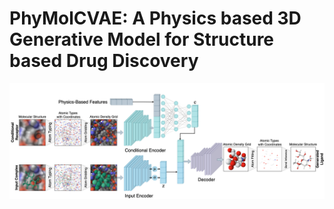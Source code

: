 # PhyMolCVAE: A Physics based 3D Generative Model for Structure based Drug Discovery


<img src="phy-CVAE-Overview.png">
